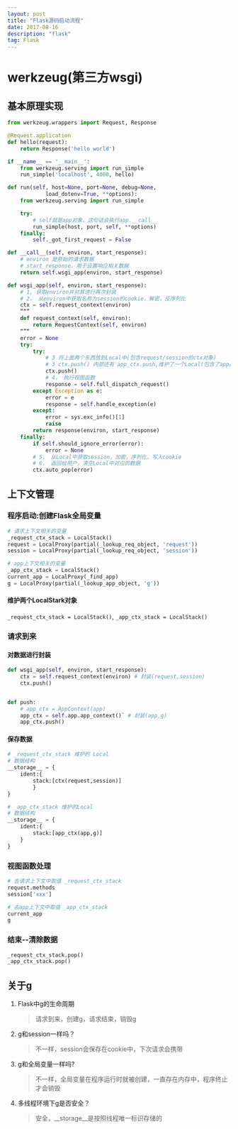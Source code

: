 ```yaml
---
layout: post
title: "Flask源码启动流程"
date: 2017-08-16 
description: "flask"
tag: Flask
--- 
```

# werkzeug(第三方wsgi)

## 基本原理实现

```python
from werkzeug.wrappers import Request, Response

@Request.application
def hello(request):
    return Response('hello world')

if __name__ == '__main__':
    from werkzeug.serving import run_simple
    run_simple('localhost', 4000, hello)

```

```python
def run(self, host=None, port=None, debug=None,
            load_dotenv=True, **options):
    from werkzeug.serving import run_simple

    try:
        # self就是app对象，这句话会执行app.__call__
        run_simple(host, port, self, **options)
    finally:
        self._got_first_request = False
```

```python
def __call__(self, environ, start_response):
    # environ 是原始的请求数据
    # start_response，用于设置响应相关数据
    return self.wsgi_app(environ, start_response)

```

```python
def wsgi_app(self, environ, start_response):
    # 1, 获取environ并对其进行再次封装
    # 2， 从environ中获取名称为session的cookie，解密，反序列化
    ctx = self.request_context(environ)
    ”“”
    def request_context(self, environ):
        return RequestContext(self, environ)
    “”“
    error = None
    try:
        try:
            # 3 将上面两个东西放到Local中(包含request/session的ctx对象)
            # 3 ctx.push() 内部还有 app_ctx.push,维护了一个Local(包含了app/g的app_ctx) 
            ctx.push()
            # 4， 执行视图函数
            response = self.full_dispatch_request()
        except Exception as e:
            error = e
            response = self.handle_exception(e)
        except:
            error = sys.exc_info()[1]
            raise
        return response(environ, start_response)
    finally:
        if self.should_ignore_error(error):
            error = None
        # 5， 从Local中获取session，加密，序列化，写入cookie
        # 6， 返回给用户，清空Local中对应的数据
        ctx.auto_pop(error)
```

## 上下文管理

### 程序启动:创建Flask全局变量

```python
# 请求上下文相关的变量
_request_ctx_stack = LocalStack()
request = LocalProxy(partial(_lookup_req_object, 'request'))
session = LocalProxy(partial(_lookup_req_object, 'session'))

# app上下文相关的变量
_app_ctx_stack = LocalStack()
current_app = LocalProxy(_find_app)
g = LocalProxy(partial(_lookup_app_object, 'g'))
```

#### 维护两个LocalStark对象

`_request_ctx_stack = LocalStack()`,
`_app_ctx_stack = LocalStack()`

### 请求到来

#### 对数据进行封装

```python
def wsgi_app(self, environ, start_response):
    ctx = self.request_context(environ) # 封装(request,session)
    ctx.push()


def push:
    # app_ctx = AppContext(app)
    app_ctx = self.app.app_context()` # 封装(app,g)
    app_ctx.push()
```

#### 保存数据

```python
# _request_ctx_stack 维护的 Local
# 数据结构
__storage__ = {
    ident:{
        stack:[ctx(request,session)]
        }
}

# _app_ctx_stack 维护的Local
# 数据结构
__storage__ = {
    ident:{
        stack:[app_ctx(app,g)]
    }
}
```

### 视图函数处理

```python
# 去请求上下文中取值 _request_ctx_stack
request.methods
session['xxx']

# 去app上下文中取值 _app_ctx_stack
current_app
g
```

### 结束--清除数据

```python
_request_ctx_stack.pop()
_app_ctx_stack.pop()
```

## 关于g

1. Flask中g的生命周期
    >请求到来，创建g，请求结束，销毁g
2. g和session一样吗？
    >不一样，session会保存在cookie中，下次请求会携带
3. g和全局变量一样吗?
    >不一样，全局变量在程序运行时就被创建，一直存在内存中，程序终止才会销毁
4. 多线程环境下g是否安全？
    >安全，__storage__是按照线程唯一标识存储的